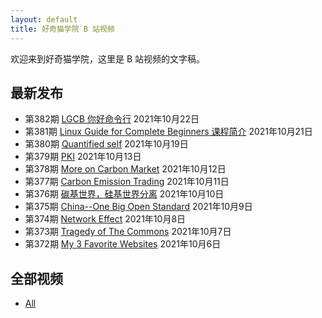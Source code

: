 ```yaml
---
layout: default
title: 好奇猫学院 B 站视频
---
```


欢迎来到好奇猫学院，这里是 B 站视频的文字稿。

## 最新发布

- 第382期 [LGCB 你好命令行](382) 2021年10月22日  
- 第381期 [Linux Guide for Complete Beginners 课程简介](381) 2021年10月21日  
- 第380期 [Quantified self](380) 2021年10月19日  
- 第379期 [PKI](379) 2021年10月13日  
- 第378期 [More on Carbon Market](378) 2021年10月12日  
- 第377期 [Carbon Emission Trading](377) 2021年10月11日  
- 第376期 [碳基世界，硅基世界分离](376) 2021年10月10日  
- 第375期 [China--One Big Open Standard](375) 2021年10月9日  
- 第374期 [Network Effect](374) 2021年10月8日  
- 第373期 [Tragedy of The Commons](373) 2021年10月7日  
- 第372期 [My 3 Favorite Websites](372) 2021年10月6日  

## 全部视频

- [All](all.md)
